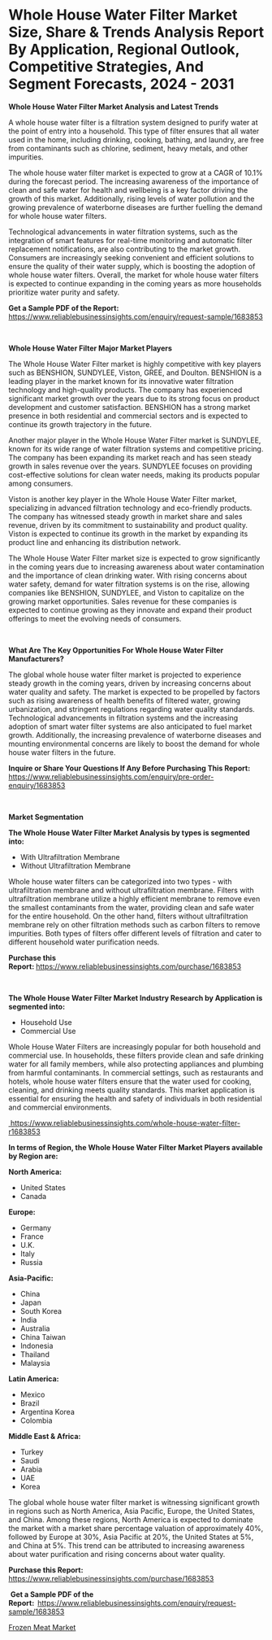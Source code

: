 <p><h1>Whole House Water Filter Market Size, Share & Trends Analysis Report By Application, Regional Outlook, Competitive Strategies, And Segment Forecasts, 2024 - 2031</h1></p><p><strong>Whole House Water Filter Market Analysis and Latest Trends</strong></p>
<p><p>A whole house water filter is a filtration system designed to purify water at the point of entry into a household. This type of filter ensures that all water used in the home, including drinking, cooking, bathing, and laundry, are free from contaminants such as chlorine, sediment, heavy metals, and other impurities.</p><p>The whole house water filter market is expected to grow at a CAGR of 10.1% during the forecast period. The increasing awareness of the importance of clean and safe water for health and wellbeing is a key factor driving the growth of this market. Additionally, rising levels of water pollution and the growing prevalence of waterborne diseases are further fuelling the demand for whole house water filters.</p><p>Technological advancements in water filtration systems, such as the integration of smart features for real-time monitoring and automatic filter replacement notifications, are also contributing to the market growth. Consumers are increasingly seeking convenient and efficient solutions to ensure the quality of their water supply, which is boosting the adoption of whole house water filters. Overall, the market for whole house water filters is expected to continue expanding in the coming years as more households prioritize water purity and safety.</p></p>
<p><strong>Get a Sample PDF of the Report:&nbsp;</strong> <a href="https://www.reliablebusinessinsights.com/enquiry/request-sample/1683853">https://www.reliablebusinessinsights.com/enquiry/request-sample/1683853</a></p>
<p>&nbsp;</p>
<p><strong>Whole House Water Filter Major Market Players</strong></p>
<p><p>The Whole House Water Filter market is highly competitive with key players such as BENSHION, SUNDYLEE, Viston, GREE, and Doulton. BENSHION is a leading player in the market known for its innovative water filtration technology and high-quality products. The company has experienced significant market growth over the years due to its strong focus on product development and customer satisfaction. BENSHION has a strong market presence in both residential and commercial sectors and is expected to continue its growth trajectory in the future.</p><p>Another major player in the Whole House Water Filter market is SUNDYLEE, known for its wide range of water filtration systems and competitive pricing. The company has been expanding its market reach and has seen steady growth in sales revenue over the years. SUNDYLEE focuses on providing cost-effective solutions for clean water needs, making its products popular among consumers.</p><p>Viston is another key player in the Whole House Water Filter market, specializing in advanced filtration technology and eco-friendly products. The company has witnessed steady growth in market share and sales revenue, driven by its commitment to sustainability and product quality. Viston is expected to continue its growth in the market by expanding its product line and enhancing its distribution network.</p><p>The Whole House Water Filter market size is expected to grow significantly in the coming years due to increasing awareness about water contamination and the importance of clean drinking water. With rising concerns about water safety, demand for water filtration systems is on the rise, allowing companies like BENSHION, SUNDYLEE, and Viston to capitalize on the growing market opportunities. Sales revenue for these companies is expected to continue growing as they innovate and expand their product offerings to meet the evolving needs of consumers.</p></p>
<p>&nbsp;</p>
<p><strong>What Are The Key Opportunities For Whole House Water Filter Manufacturers?</strong></p>
<p><p>The global whole house water filter market is projected to experience steady growth in the coming years, driven by increasing concerns about water quality and safety. The market is expected to be propelled by factors such as rising awareness of health benefits of filtered water, growing urbanization, and stringent regulations regarding water quality standards. Technological advancements in filtration systems and the increasing adoption of smart water filter systems are also anticipated to fuel market growth. Additionally, the increasing prevalence of waterborne diseases and mounting environmental concerns are likely to boost the demand for whole house water filters in the future.</p></p>
<p><strong>Inquire or Share Your Questions If Any Before Purchasing This Report:</strong> <a href="https://www.reliablebusinessinsights.com/enquiry/pre-order-enquiry/1683853">https://www.reliablebusinessinsights.com/enquiry/pre-order-enquiry/1683853</a></p>
<p>&nbsp;</p>
<p><strong>Market Segmentation</strong></p>
<p><strong>The Whole House Water Filter Market Analysis by types is segmented into:</strong></p>
<p><ul><li>With Ultrafiltration Membrane</li><li>Without Ultrafiltration Membrane</li></ul></p>
<p><p>Whole house water filters can be categorized into two types - with ultrafiltration membrane and without ultrafiltration membrane. Filters with ultrafiltration membrane utilize a highly efficient membrane to remove even the smallest contaminants from the water, providing clean and safe water for the entire household. On the other hand, filters without ultrafiltration membrane rely on other filtration methods such as carbon filters to remove impurities. Both types of filters offer different levels of filtration and cater to different household water purification needs.</p></p>
<p><strong>Purchase this Report:&nbsp;</strong><a href="https://www.reliablebusinessinsights.com/purchase/1683853">https://www.reliablebusinessinsights.com/purchase/1683853</a></p>
<p>&nbsp;</p>
<p><strong>The Whole House Water Filter Market Industry Research by Application is segmented into:</strong></p>
<p><ul><li>Household Use</li><li>Commercial Use</li></ul></p>
<p><p>Whole House Water Filters are increasingly popular for both household and commercial use. In households, these filters provide clean and safe drinking water for all family members, while also protecting appliances and plumbing from harmful contaminants. In commercial settings, such as restaurants and hotels, whole house water filters ensure that the water used for cooking, cleaning, and drinking meets quality standards. This market application is essential for ensuring the health and safety of individuals in both residential and commercial environments.</p></p>
<p><a href="https://www.reliablebusinessinsights.com/whole-house-water-filter-r1683853">&nbsp;https://www.reliablebusinessinsights.com/whole-house-water-filter-r1683853</a></p>
<p><strong>In terms of Region, the Whole House Water Filter Market Players available by Region are:</strong></p>
<p>
    <p> <strong> North America: </strong>
        <ul>
            <li>United States</li>
            <li>Canada</li>
        </ul>
        </p> 
    <p> <strong> Europe: </strong>
        <ul>
            <li>Germany</li>
            <li>France</li>
            <li>U.K.</li>
            <li>Italy</li>
            <li>Russia</li>
        </ul>
        </p> 
    <p> <strong> Asia-Pacific: </strong>
        <ul>
            <li>China</li>
            <li>Japan</li>
            <li>South Korea</li>
            <li>India</li>
            <li>Australia</li>
            <li>China Taiwan</li>
            <li>Indonesia</li>
            <li>Thailand</li>
            <li>Malaysia</li>
        </ul>
        </p> 
    <p> <strong> Latin America: </strong>
        <ul>
            <li>Mexico</li>
            <li>Brazil</li>
            <li>Argentina Korea</li>
            <li>Colombia</li>
        </ul>
        </p> 
    <p> <strong> Middle East & Africa: </strong>
        <ul>
            <li>Turkey</li>
            <li>Saudi</li>
            <li>Arabia</li>
            <li>UAE</li>
            <li>Korea</li>
        </ul>
    </p>
    </p>
<p><p>The global whole house water filter market is witnessing significant growth in regions such as North America, Asia Pacific, Europe, the United States, and China. Among these regions, North America is expected to dominate the market with a market share percentage valuation of approximately 40%, followed by Europe at 30%, Asia Pacific at 20%, the United States at 5%, and China at 5%. This trend can be attributed to increasing awareness about water purification and rising concerns about water quality.</p></p>
<p><strong>Purchase this Report: </strong><a href="https://www.reliablebusinessinsights.com/purchase/1683853">https://www.reliablebusinessinsights.com/purchase/1683853</a></p>
<p>&nbsp;<strong>Get a Sample PDF of the Report:&nbsp;&nbsp;</strong><a href="https://www.reliablebusinessinsights.com/enquiry/request-sample/1683853">https://www.reliablebusinessinsights.com/enquiry/request-sample/1683853</a></p>
<p><strong></strong></p>
<p><p><a href="https://medium.com/@staceyhilll48/frozen-meat-market-report-by-product-type-beef-chicken-lamb-pork-others-end-use-95112e17eb0a">Frozen Meat Market</a></p></p>